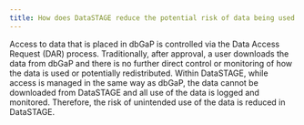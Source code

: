 ```yaml
---
title: How does DataSTAGE reduce the potential risk of data being used for unintended purposes compared to dbGaP?
---
```


Access to data that is placed in dbGaP is controlled via the Data Access Request (DAR) process. Traditionally, after approval, a user downloads the data from dbGaP and there is no further direct control or monitoring of how the data is used or potentially redistributed. Within DataSTAGE, while access is managed in the same way as dbGaP, the data cannot be downloaded from DataSTAGE and all use of the data is logged and monitored. Therefore, the risk of unintended use of the data is reduced in DataSTAGE.